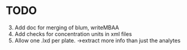 # TODO

3. Add doc for merging of blum, writeMBAA
4. Add checks for concentration units in xml files
5. Allow one .lxd per plate. ->extract more info than just the analytes
